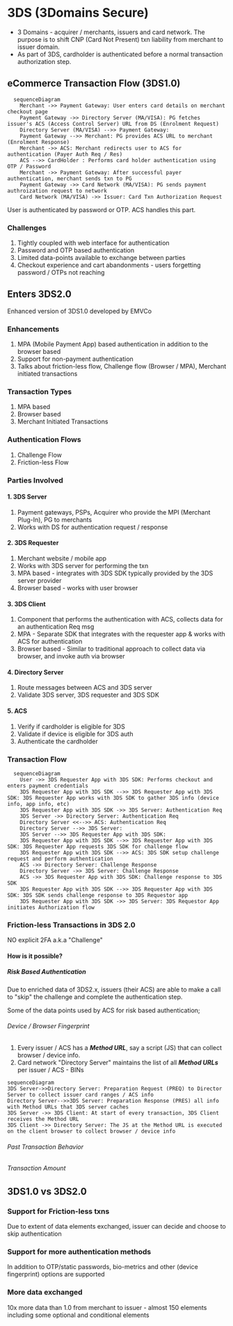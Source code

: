 # 3DS (3Domains Secure)
- 3 Domains - acquirer / merchants, issuers and card network. The purpose is to shift CNP (Card Not Present) txn liability from merchant to issuer domain. 
- As part of 3DS, cardholder is authenticated before a normal transaction authorization step.

## eCommerce Transaction Flow (3DS1.0)
```mermaid
  sequenceDiagram
    Merchant ->> Payment Gateway: User enters card details on merchant checkout page
    Payment Gateway ->> Directory Server (MA/VISA): PG fetches issuer's ACS (Access Control Server) URL from DS (Enrolment Request)
    Directory Server (MA/VISA) -->> Payment Gateway: 
    Payment Gateway -->> Merchant: PG provides ACS URL to merchant (Enrolment Response)
    Merchant ->> ACS: Merchant redirects user to ACS for authentication (Payer Auth Req / Res)
    ACS -->> CardHolder : Performs card holder authentication using OTP / Password
    Merchant ->> Payment Gateway: After successful payer authentication, merchant sends txn to PG
    Payment Gateway ->> Card Network (MA/VISA): PG sends payment authroization request to network
    Card Network (MA/VISA) ->> Issuer: Card Txn Authorization Request 
```
User is authenticated by password or OTP. ACS handles this part.
### Challenges
1. Tightly coupled with web interface for authentication
2. Password and OTP based authentication 
3. Limited data-points available to exchange between parties
4. Checkout experience and cart abandonments - users forgetting password / OTPs not reaching

## Enters 3DS2.0
Enhanced version of 3DS1.0 developed by EMVCo
### Enhancements
1. MPA (Mobile Payment App) based authentication in addition to the browser based
2. Support for non-payment authentication
3. Talks about friction-less flow, Challenge flow (Browser / MPA), Merchant initiated transactions

### Transaction Types
1. MPA based
2. Browser based
3. Merchant Initiated Transactions

### Authentication Flows
1. Challenge Flow
2. Friction-less Flow

### Parties Involved
#### 1. 3DS Server
1. Payment gateways, PSPs, Acquirer who provide the MPI (Merchant Plug-In), PG to merchants
2. Works with DS for authentication request / response

#### 2. 3DS Requester
1. Merchant website / mobile app
2. Works with 3DS server for performing the txn
3. MPA based - integrates with 3DS SDK typically provided by the 3DS server provider
4. Browser based - works with user browser

#### 3. 3DS Client
1. Component that performs the authentication with ACS, collects data for an authentication Req msg
2. MPA - Separate SDK that integrates with the requester app & works with ACS for authentication
3. Browser based - Similar to traditional approach to collect data via browser, and invoke auth via browser

#### 4. Directory Server
1. Route messages between ACS and 3DS server
2. Validate 3DS server, 3DS requester and 3DS SDK

#### 5. ACS
1. Verify if cardholder is eligible for 3DS
2. Validate if device is eligible for 3DS auth
3. Authenticate the cardholder

### Transaction Flow
```mermaid
  sequenceDiagram
    User ->> 3DS Requester App with 3DS SDK: Performs checkout and enters payment credentials
    3DS Requester App with 3DS SDK -->> 3DS Requester App with 3DS SDK: 3DS Requester App works with 3DS SDK to gather 3DS info (device info, app info, etc)
    3DS Requester App with 3DS SDK ->> 3DS Server: Authentication Req
    3DS Server ->> Directory Server: Authentication Req
    Directory Server <<-->> ACS: Authentication Req
    Directory Server -->> 3DS Server:  
    3DS Server -->> 3DS Requester App with 3DS SDK:  
    3DS Requester App with 3DS SDK -->> 3DS Requester App with 3DS SDK: 3DS Requester App requests 3DS SDK for challenge flow
    3DS Requester App with 3DS SDK -->> ACS: 3DS SDK setup challenge request and perform authentication
    ACS ->> Directory Server: Challenge Response
    Directory Server ->> 3DS Server: Challenge Response
    ACS ->> 3DS Requester App with 3DS SDK: Challenge response to 3DS SDK
    3DS Requester App with 3DS SDK -->> 3DS Requester App with 3DS SDK: 3DS SDK sends challenge response to 3DS Requestor app
    3DS Requester App with 3DS SDK ->> 3DS Server: 3DS Requestor App initiates Authorization flow     
```
### Friction-less Transactions in 3DS 2.0
NO explicit 2FA a.k.a "Challenge"

#### How is it possible?
##### Risk Based Authentication
Due to enriched data of 3DS2.x, issuers (their ACS) are able to make a call to "skip" the challenge and complete the authentication step.

Some of the data points used by ACS for risk based authentication;
###### Device / Browser Fingerprint
1. Every issuer / ACS has a <b><i>Method URL</i></b>, say a script (JS) that can collect browser / device info.
2. Card network "Directory Server" maintains the list of all <b><i>Method URLs</i></b> per issuer / ACS - BINs

  ```mermaid
  sequenceDiagram
  3DS Server->>Directory Server: Preparation Request (PREQ) to Director Server to collect issuer card ranges / ACS info
  Directory Server-->>3DS Server: Preparation Response (PRES) all info with Method URLs that 3DS server caches
  3DS Server ->> 3DS Client: At start of every transaction, 3DS Client receives the Method URL
  3DS Client ->> Directory Server: The JS at the Method URL is executed on the client browser to collect browser / device info
  ```
###### Past Transaction Behavior
###### Transaction Amount

## 3DS1.0 vs 3DS2.0
### Support for Friction-less txns
Due to extent of data elements exchanged, issuer can decide and choose to skip authentication
### Support for more authentication methods
In addition to OTP/static passwords, bio-metrics and other (device fingerprint) options are supported
### More data exchanged
10x more data than 1.0 from merchant to issuer - almost 150 elements including some optional and conditional elements


